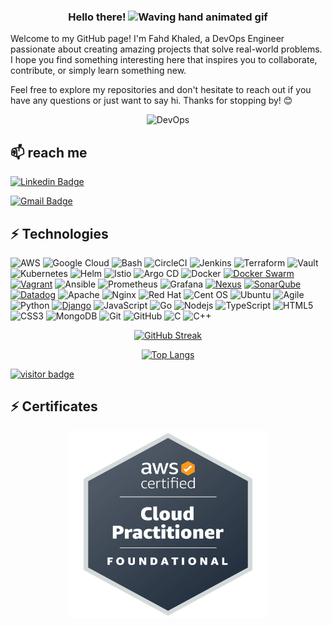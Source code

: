 <h3 align="center">
     Hello there!
    <img src="https://raw.githubusercontent.com/nixin72/nixin72/master/wave.gif" 
         alt="Waving hand animated gif"
         height="45"
         width="45" />
    
</h3>

Welcome to my GitHub page! I'm Fahd Khaled, a DevOps Engineer passionate about creating amazing projects that solve real-world problems. I hope you find something interesting here that inspires you to collaborate, contribute, or simply learn something new.

Feel free to explore my repositories and don't hesitate to reach out if you have any questions or just want to say hi. Thanks for stopping by! 😊


<div align="center">
<img src="./images/DevOps.gif" width="50%" height="50%" alt="DevOps">

</div>

## 📫 reach me

[![Linkedin Badge](https://img.shields.io/badge/-Fahd_khaled-blue?style=flat-square&logo=Linkedin&logoColor=brightwhite&link=https://www.linkedin.com/in/fahd-khaled-dev/)](https://www.linkedin.com/in/fahd-khaled-dev/)
  
[![Gmail Badge](https://img.shields.io/badge/-eng.fahd.elsayed@gmail.com-c14438?style=flat-square&logo=Gmail&logoColor=brightwhite&link=mailto:eng.fahd.elsayed@gmail.com)](mailto:eng.fahd.elsayed@gmail.com)
 
## ⚡ Technologies

![AWS](https://img.shields.io/badge/AWS-%23FF9900.svg?style=for-the-badge&logo=amazon-aws&logoColor=white)
![Google Cloud](https://img.shields.io/badge/GoogleCloud-%234285F4.svg?style=for-the-badge&logo=google-cloud&logoColor=white)
![Bash](https://img.shields.io/badge/bash-%234EAA25.svg?style=for-the-badge&logo=gnu-bash&logoColor=white)
![CircleCI](https://img.shields.io/badge/circleci-%23161616.svg?style=for-the-badge&logo=circleci&logoColor=white)
![Jenkins](https://img.shields.io/badge/jenkins-%232C5263.svg?style=for-the-badge&logo=jenkins&logoColor=white)
![Terraform](https://img.shields.io/badge/terraform-%235835CC.svg?style=for-the-badge&logo=terraform&logoColor=white)
![Vault](https://img.shields.io/badge/vault-%230093D6.svg?style=for-the-badge&logo=vault&logoColor=white)
![Kubernetes](https://img.shields.io/badge/kubernetes-%23326ce5.svg?style=for-the-badge&logo=kubernetes&logoColor=white)
![Helm](https://img.shields.io/badge/helm-%23008DE4.svg?style=for-the-badge&logo=helm&logoColor=white)
![Istio](https://img.shields.io/badge/istio-%23323334.svg?style=for-the-badge&logo=istio&logoColor=white)
![Argo CD](https://img.shields.io/badge/Argo%20CD-%23323334.svg?style=for-the-badge&logo=argo-cd&logoColor=white)
![Docker](https://img.shields.io/badge/docker-%230db7ed.svg?style=for-the-badge&logo=docker&logoColor=white)
[![Docker Swarm](https://img.shields.io/badge/docker%20swarm-%232496ED.svg?style=for-the-badge&logo=docker&logoColor=white)](https://docs.docker.com/engine/swarm/)
[![Vagrant](https://img.shields.io/badge/vagrant-%231563FF.svg?style=for-the-badge&logo=vagrant&logoColor=white)](https://www.vagrantup.com/)
![Ansible](https://img.shields.io/badge/ansible-%231A1918.svg?style=for-the-badge&logo=ansible&logoColor=white)
![Prometheus](https://img.shields.io/badge/prometheus-%23E6522C.svg?style=for-the-badge&logo=prometheus&logoColor=white)
![Grafana](https://img.shields.io/badge/grafana-%23F46800.svg?style=for-the-badge&logo=grafana&logoColor=white)
[![Nexus](https://img.shields.io/badge/nexus-%23E4405F.svg?style=for-the-badge&logo=nexus&logoColor=white)](https://www.sonatype.com/nexus-repository-oss)
[![SonarQube](https://img.shields.io/badge/sonarqube-%234E9BCD.svg?style=for-the-badge&logo=sonarqube&logoColor=white)](https://www.sonarqube.org/)
[![Datadog](https://img.shields.io/badge/datadog-%234D4D4D.svg?style=for-the-badge&logo=datadog&logoColor=white)](https://www.datadoghq.com/)
![Apache](https://img.shields.io/badge/apache-%23D42029.svg?style=for-the-badge&logo=apache&logoColor=white)
![Nginx](https://img.shields.io/badge/nginx-%23009639.svg?style=for-the-badge&logo=nginx&logoColor=white)
![Red Hat](https://img.shields.io/badge/Red%20Hat-EE0000?style=for-the-badge&logo=redhat&logoColor=white)
![Cent OS](https://img.shields.io/badge/cent%20os-002260?style=for-the-badge&logo=centos&logoColor=F0F0F0)
![Ubuntu](https://img.shields.io/badge/Ubuntu-E95420?style=for-the-badge&logo=ubuntu&logoColor=white)
![Agile](https://img.shields.io/badge/agile-%230175C2.svg?style=for-the-badge&logo=agile&logoColor=white)
![Python](https://img.shields.io/badge/python-%233776AB.svg?style=for-the-badge&logo=python&logoColor=white)
[![Django](https://img.shields.io/badge/django-%23092E20.svg?style=for-the-badge&logo=django&logoColor=white)](https://www.djangoproject.com/)
![JavaScript](https://img.shields.io/badge/-JavaScript-black?style=flat-square&logo=javascript)
![Go](https://img.shields.io/badge/go-%2300ADD8.svg?style=for-the-badge&logo=go&logoColor=white)
![Nodejs](https://img.shields.io/badge/-Nodejs-black?style=flat-square&logo=Node.js)
![TypeScript](https://img.shields.io/badge/-TypeScript-007ACC?style=flat-square&logo=typescript)
![HTML5](https://img.shields.io/badge/-HTML5-E34F26?style=flat-square&logo=html5&logoColor=white)
![CSS3](https://img.shields.io/badge/-CSS3-1572B6?style=flat-square&logo=css3)
![MongoDB](https://img.shields.io/badge/-MongoDB-black?style=flat-square&logo=mongodb)
![Git](https://img.shields.io/badge/-Git-black?style=flat-square&logo=git)
![GitHub](https://img.shields.io/badge/-GitHub-181717?style=flat-square&logo=github)
![C](https://img.shields.io/badge/c-%2300599C.svg?style=for-the-badge&logo=c&logoColor=white)
![C++](https://img.shields.io/badge/c++-%2300599C.svg?style=for-the-badge&logo=c%2B%2B&logoColor=white)

<div align="center">

[![GitHub Streak](http://github-readme-streak-stats.herokuapp.com?user=Fahd-DevOps&theme=dracula&date_format=M%20j%5B%2C%20Y%5D)](https://git.io/streak-stats)

[![Top Langs](https://github-readme-stats.vercel.app/api/top-langs/?username=Fahd-DevOps&layout=compact)](https://github.com/anuraghazra/github-readme-stats)


</div>


<a href="https://github.com/Fahd-DevOps"><img src="https://visitor-badge.laobi.icu/badge?page_id=Fahd-DevOps" alt="visitor badge"></a>



## ⚡ Certificates

<div align="center">
<img src="./img/aws-certified-cloud-practitioner.png" width="320px" height="300px" alt="AWS">

</div>


<!--
**Fahd-DevOps/Fahd-DevOps** is a ✨ _special_ ✨ repository because its `README.md` (this file) appears on your GitHub profile.

Here are some ideas to get you started:

- 👯 I’m looking to collaborate on ...
- 🤔 I’m looking for help with ...
- 💬 Ask me about ...
- 😄 Pronouns: ...
- ⚡ Fun fact: ...
-->
